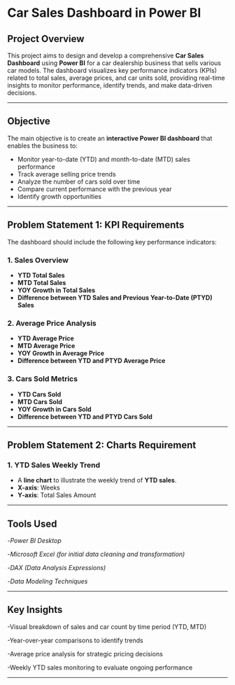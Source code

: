#  Car Sales Dashboard in Power BI

##  Project Overview

This project aims to design and develop a comprehensive **Car Sales Dashboard** using **Power BI** for a car dealership business that sells various car models. The dashboard visualizes key performance indicators (KPIs) related to total sales, average prices, and car units sold, providing real-time insights to monitor performance, identify trends, and make data-driven decisions.

---

##  Objective

The main objective is to create an **interactive Power BI dashboard** that enables the business to:
- Monitor year-to-date (YTD) and month-to-date (MTD) sales performance
- Track average selling price trends
- Analyze the number of cars sold over time
- Compare current performance with the previous year
- Identify growth opportunities

---

##  Problem Statement 1: KPI Requirements

The dashboard should include the following key performance indicators:

### 1. Sales Overview
- **YTD Total Sales**
- **MTD Total Sales**
- **YOY Growth in Total Sales**
- **Difference between YTD Sales and Previous Year-to-Date (PTYD) Sales**

### 2. Average Price Analysis
- **YTD Average Price**
- **MTD Average Price**
- **YOY Growth in Average Price**
- **Difference between YTD and PTYD Average Price**

### 3. Cars Sold Metrics
- **YTD Cars Sold**
- **MTD Cars Sold**
- **YOY Growth in Cars Sold**
- **Difference between YTD and PTYD Cars Sold**

---

##  Problem Statement 2: Charts Requirement

### 1. YTD Sales Weekly Trend
- A **line chart** to illustrate the weekly trend of **YTD sales**.
- **X-axis**: Weeks
- **Y-axis**: Total Sales Amount

---


## Tools Used
-*Power BI Desktop*

-*Microsoft Excel (for initial data cleaning and transformation)*

-*DAX (Data Analysis Expressions)*

-*Data Modeling Techniques*

---
## Key Insights
-Visual breakdown of sales and car count by time period (YTD, MTD)

-Year-over-year comparisons to identify trends

-Average price analysis for strategic pricing decisions

-Weekly YTD sales monitoring to evaluate ongoing performance

---

